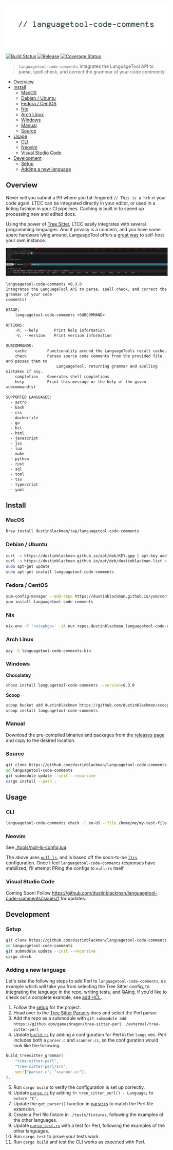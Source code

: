 ![languagetool-code-comments](.github/banner.jpg)

[![Build Status](https://img.shields.io/github/workflow/status/dustinblackman/languagetool-code-comments/ci?branch=main)](https://github.com/dustinblackman/languagetool-code-comments/actions)
[![Release](https://img.shields.io/github/v/release/dustinblackman/languagetool-code-comments)](https://github.com/dustinblackman/languagetool-code-comments/releases)
[![Coverage Status](https://coveralls.io/repos/github/dustinblackman/languagetool-code-comments/badge.svg?branch=main)](https://coveralls.io/github/dustinblackman/languagetool-code-comments?branch=main)

> `languagetool-code-comments` integrates the LanguageTool API to parse, spell check, and correct the grammar of your code comments!

- [Overview](#Overview)
- [Install](#Install)
  - [MacOS](#macos)
  - [Debian / Ubuntu](#debian--ubuntu)
  - [Fedora / CentOS](#fedora--centos)
  - [Nix](#nix)
  - [Arch Linux](#arch-linux)
  - [Windows](#windows)
  - [Manual](#manual)
  - [Source](#source)
- [Usage](#Usage)
  - [CLI](#cli)
  - [Neovim](#neovim)
  - [Visual Studio Code](#visual-studio-code)
- [Development](#Development)
  - [Setup](#setup)
  - [Adding a new language](#adding-a-new-language)

## Overview

Never will you submit a PR where you fat-fingered `// This is a hck` in your code again. LTCC can be integrated directly in your editor, or used in a linting fashion in your CI pipelines. Caching is built in to speed up processing new and edited docs.

Using the power of [Tree Sitter](https://tree-sitter.github.io/tree-sitter/#available-parsers), LTCC easily integrates with several programming languages. And if privacy is a concern, and you have some spare hardware lying around, LanguageTool offers a [great way](https://dev.languagetool.org/http-server) to self-host your own instance.

![screenshot](.github/screenshot.jpg)

<!-- command-help start -->

```
languagetool-code-comments v0.3.0
Integrates the LanguageTool API to parse, spell check, and correct the grammar of your code
comments!

USAGE:
    languagetool-code-comments <SUBCOMMAND>

OPTIONS:
    -h, --help       Print help information
    -V, --version    Print version information

SUBCOMMANDS:
    cache         Functionality around the LanguageTools result cache.
    check         Parses source code comments from the provided file and passes them to
                      LanguageTool, returning grammar and spelling mistakes if any.
    completion    Generates shell completions
    help          Print this message or the help of the given subcommand(s)

SUPPORTED LANGUAGES:
  - astro
  - bash
  - css
  - dockerfile
  - go
  - hcl
  - html
  - javascript
  - jsx
  - lua
  - make
  - python
  - rust
  - sql
  - toml
  - tsx
  - typescript
  - yaml
```

<!-- command-help end -->

## Install

### MacOS

```sh
brew install dustinblackman/tap/languagetool-code-comments
```

### Debian / Ubuntu

```sh
curl -s https://dustinblackman.github.io/apt/deb/KEY.gpg | apt-key add -
curl -s https://dustinblackman.github.io/apt/deb/dustinblackman.list > /etc/apt/sources.list.d/dustinblackman.list
sudo apt-get update
sudo apt-get install languagetool-code-comments
```

### Fedora / CentOS

```sh
yum-config-manager --add-repo https://dustinblackman.github.io/yum/config.repo
yum install languagetool-code-comments
```

### Nix

```sh
nix-env -f '<nixpkgs>' -iA nur.repos.dustinblackman.languagetool-code-comments
```

### Arch Linux

```sh
yay -S languagetool-code-comments-bin
```

### Windows

**Chocolatey**

<!-- choco-install start -->

```sh
choco install languagetool-code-comments --version=0.3.0
```

<!-- choco-install end -->

**Scoop**

```sh
scoop bucket add dustinblackman https://github.com/dustinblackman/scoop-bucket.git
scoop install languagetool-code-comments
```

### Manual

Download the pre-compiled binaries and packages from the [releases page](https://github.com/dustinblackman/languagetool-code-comments/releases) and
copy to the desired location.

### Source

```sh
git clone https://github.com/dustinblackman/languagetool-code-comments.git
cd languagetool-code-comments
git submodule update --init --recursive
cargo install --path .
```

## Usage

### CLI

```sh
languagetool-code-comments check -l en-US --file /home/me/my-test-file.rs
```

### Neovim

See [./tools/null-ls-config.lua](./tools/null-ls-config.lua)

The above uses [`null-ls`](https://github.com/jose-elias-alvarez/null-ls.nvim), and is based off the soon-to-be
[`ltrs`](https://github.com/jose-elias-alvarez/null-ls.nvim/pull/997) configuration. Once I feel `languagetool-code-comments` responses have stabilized, I'll attempt PRing the configs to `null-rs` itself.

### Visual Studio Code

Coming Soon! Follow https://github.com/dustinblackman/languagetool-code-comments/issues/1 for updates.

## Development

### Setup

```sh
git clone https://github.com/dustinblackman/languagetool-code-comments.git
cd languagetool-code-comments
git submodule update --init --recursive
cargo check
```

### Adding a new language

Let's take the following steps to add Perl to `languagetool-code-comments`, as example which will take you from selecting the Tree
Sitter config, to integrating the language in the repo, writing tests, and QAing. If you'd like to check out a complete example,
see [add HCL](https://github.com/dustinblackman/languagetool-code-comments/commit/4bbba4ceba9553a64a8c921afc61fc014987354a).

1. Follow the [setup](#setup) for the project.
2. Head over to the [Tree Sitter Parsers](https://tree-sitter.github.io/tree-sitter/#available-parsers) docs and select the Perl parser.
3. Add the repo as a submodule with `git submodule add https://github.com/ganezdragon/tree-sitter-perl ./external/tree-sitter-perl`
4. Update [`build.rs`](./build.rs) by adding a configuration for Perl in the `langs` vec. Perl includes both a `parser.c` and `scanner.cc`, so the configuration would look like the following.

```rust
build_treesitter_grammar(
    "tree-sitter-perl",
    "tree-sitter-perl/src",
    vec!["parser.c", "scanner.cc"],
),
```

5. Run `cargo build` to verify the configuration is set up correctly.
6. Update [`parse.rs`](./src/parse.rs) by adding `fn tree_sitter_perl() - Language;` to `extern "C"`.
7. Update the `get_parser()` function in [parse.rs](./src/parse.rs) to match the Perl file extension.
8. Create a Perl file fixture in `./tests/fixtures`, following the examples of the other languages.
9. Update [`parse_test.rs`](./src/parse_test.rs) with a test for Perl, following the examples of the other languages.
10. Run `cargo test` to prove your tests work.
11. Run `cargo build` and test the CLI works as expected with Perl.
